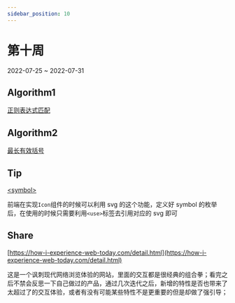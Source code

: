 ```yaml
---
sidebar_position: 10
---
```


# 第十周

2022-07-25 ~ 2022-07-31

## Algorithm1

[正则表达式匹配](https://github.com/JunwuHuang/leetcode-daily/blob/master/regular-expression-matching/%E6%AD%A3%E5%88%99%E8%A1%A8%E8%BE%BE%E5%BC%8F%E5%8C%B9%E9%85%8D.md)

## Algorithm2

[最长有效括号](https://github.com/JunwuHuang/leetcode-daily/blob/master/longest-valid-parentheses/%E6%9C%80%E9%95%BF%E6%9C%89%E6%95%88%E6%8B%AC%E5%8F%B7.md)

## Tip

[\<symbol\>](https://developer.mozilla.org/en-US/docs/Web/SVG/Element/symbol)

前端在实现`Icon`组件的时候可以利用 svg 的这个功能，定义好 symbol 的枚举后，在使用的时候只需要利用`<use>`标签去引用对应的 svg 即可

## Share

[https://how-i-experience-web-today.com/detail.html](https://how-i-experience-web-today.com/detail.html)

这是一个讽刺现代网络浏览体验的网站，里面的交互都是很经典的组合拳；看完之后不禁会反思一下自己做过的产品，通过几次迭代之后，新增的特性是否也带来了太超过了的交互体验，或者有没有可能某些特性不是更重要的但是却做了强引导；
